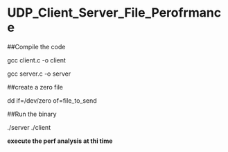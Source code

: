 # UDP_Client_Server_File_Perofrmance


##Compile the code

  gcc client.c -o client
  
  gcc server.c -o server

##create a zero file 

  dd if=/dev/zero of=file_to_send

##Run the binary

 ./server
 ./client
 
 **execute the perf analysis at thi time**
